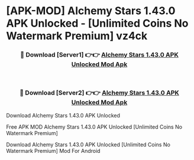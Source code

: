 # [APK-MOD] Alchemy Stars 1.43.0 APK Unlocked - [Unlimited Coins No Watermark Premium] vz4ck



<div align="center">
<h3>🔴 Download [Server1] 👉👉 <a href="https://momento.my/?title=Alchemy_Stars_1.43.0_APK_Unlocked">Alchemy Stars 1.43.0 APK Unlocked Mod Apk</a></h3><br>

<h3>🔴 Download [Server2] 👉👉 <a href="https://momento.my/?title=Alchemy_Stars_1.43.0_APK_Unlocked">Alchemy Stars 1.43.0 APK Unlocked Mod Apk</a></h3>
</div>



Download Alchemy Stars 1.43.0 APK Unlocked 

Free APK MOD Alchemy Stars 1.43.0 APK Unlocked [Unlimited Coins No Watermark Premium]

Download Alchemy Stars 1.43.0 APK Unlocked [Unlimited Coins No Watermark Premium] Mod For Android
